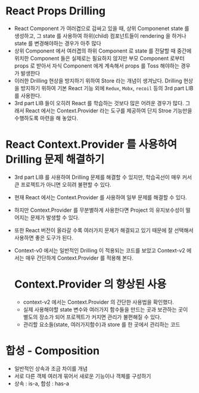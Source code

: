# React Props Drilling

- React Component 가 여러겹으로 감싸고 있을 때, 상위 Componenet state 를 생성하고, 그 state 를 사용하여 하위(child) 컴포넌트들이 rendering 을 하거나 state 를 변경해야하는 경우가 아주 많다
- 상위 Component 에서 여러겹의 하위 Component 로 state 를 전달할 때 중간에 위치한 Component 들은 실제로는 필요하지 않지만 부모 Component 로부터 props 로 받아서 자식 Component 에게 계속해서 props 를 Toss 해야하는 경우가 발생한다
- 이러한 Drilling 현상을 방지하기 위하여 Store 라는 개념이 생겨났다. Drilling 현상을 방지하기 위하여 기본 React 기능 외에 `Redux`, `Mobx`, `recoil` 등의 3rd part LIB 를 사용한다.
- 3rd part LIB 들이 오히려 React 를 학습하는 것보다 많은 어려운 경우가 많다.
  그래서 React 에서는 Context.Provider 라는 도구를 제공하여 단지 Stroe 기능만을 수행하도록 마련을 해 놓았다.

# React Context.Provider 를 사용하여 Drilling 문제 해결하기

- 3rd part LIB 를 사용하여 Drilling 문제를 해결할 수 있지만, 학습곡선이 매우 커서
  큰 프로젝트가 아니면 오히려 불편할 수 있다.
- 현재 React 에서는 Context.Provider 를 사용하여 일부 문제를 해결할 수 있다.
- 하지만 Context.Provider 를 무분별하게 사용한다면 Project 의 유지보수성이 떨어지는 문제가 발생할 수 있다.
- 또한 React 버전이 올라갈 수록 여러가지 문제가 해결되고 있기 때문에 잘 선택해서 사용하면 좋은 도구가 된다.
- Context-v0 에서는 일반적인 Drilling 이 적용되는 코드를 보았고 Context-v2 에서는 매우 간단하게 Context.Provider 를 적용해 본다.

  # Context.Provider 의 향상된 사용

  - context-v2 에서는 Context.Provider 의 간단한 사용법을 확인했다.
  - 실제 사용해야할 state 변수와 여러가지 함수들을 만드는 곳과 보관하는 곳이 별도의 장소가 되어 프로젝트가 커지면 관리가 불편해질 수 있다.
  - 관리할 요소들(state, 여러가지함수)과 store 를 한 곳에서 관리하는 코드

# 합성 - Composition

- 일반적인 상속과 조금 차이를 개념
- 서로 다른 객체 여러개 묶어서 새로운 기능이나 객체를 구성하기
- 상속 : is-a, 합성 : has-a
